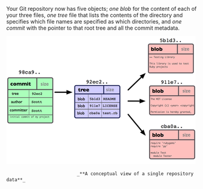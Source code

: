 Your Git repository now has five objects; _one blob_ for the content of each of your three files, _one tree_ file that lists the contents of the directory and specifies which file names are specified as which directories, and _one commit_ with the pointer to that root tree and all the commit metadata.

![](/assets/img4.png)

```
                          _**A conceptual view of a single repository data**_
```




